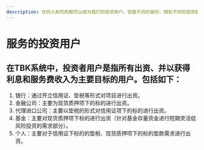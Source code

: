 ```yaml
---
description: 任何人和机构都可以成为我们的投资用户。但是不同的身份，拥有不同的投资额度限制。
---
```


# 服务的投资用户

## 在TBK系统中，投资者用户是指所有出资、并以获得利息和服务费收入为主要目标的用户。包括如下：

1. 银行：通过开立信用证、垫税等形式对项目进行出资。
2. 金融公司：主要为现货质押项下的标的进行出资。
3. 代理进口公司：主要以垫税的形式对信用证项下的标的进行出资。
4. 基金：主要对现货质押项下标的进行出资（针对基金存量资金进行短期灵活低风险投资的需求部分）。
5. 个人：主要对于信用证下标的的垫税、现货质押项下的标的垫款需求进行出资。

